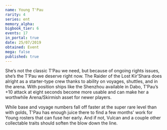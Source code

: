 ```yaml
---
name: Young T'Pau
rarity: 4
series: ent
memory_alpha:
bigbook_tier: 6
events: 17
in_portal: true
date: 25/07/2019
obtained: Event
mega: false
published: true
---
```


She’s not the classic T’Pau we need, but because of ongoing rights issues, she’s the T’Pau we deserve right now. The Raider of the Lost Kir’Shara does alright as a starter-type crew thanks to ability on voyages, shuttles, and in the arena. With position ships like the Shenzhou available in Dabo, T’Pau’s +10 attack at eight seconds become more usable and can make her a worthwhile Arena/Skirmish asset for newer players.

While base and voyage numbers fall off faster at the super rare level than with golds, T'Pau has enough juice there to find a few months' work for Young rosters that can fuse her early. And if not, Vulcan and a couple other collectable traits should soften the blow down the line.
